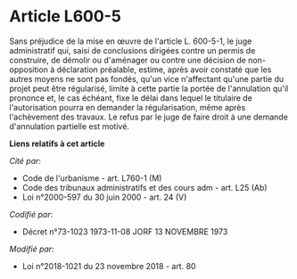 # Article L600-5

Sans préjudice de la mise en œuvre de l'article L. 600-5-1, le juge administratif qui, saisi de conclusions dirigées contre
un permis de construire, de démolir ou d'aménager ou contre une décision de non-opposition à déclaration préalable, estime,
après avoir constaté que les autres moyens ne sont pas fondés, qu'un vice n'affectant qu'une partie du projet peut être
régularisé, limite à cette partie la portée de l'annulation qu'il prononce et, le cas échéant, fixe le délai dans lequel le
titulaire de l'autorisation pourra en demander la régularisation, même après l'achèvement des travaux. Le refus par le juge
de faire droit à une demande d'annulation partielle est motivé.

**Liens relatifs à cet article**

_Cité par_:

  - Code de l'urbanisme - art. L760-1 (M)
  - Code des tribunaux administratifs et des cours adm - art. L25 (Ab)
  - Loi n°2000-597 du 30 juin 2000 - art. 24 (V)

_Codifié par_:

  - Décret n°73-1023 1973-11-08 JORF 13 NOVEMBRE 1973

_Modifié par_:

  - Loi n°2018-1021 du 23 novembre 2018 - art. 80
